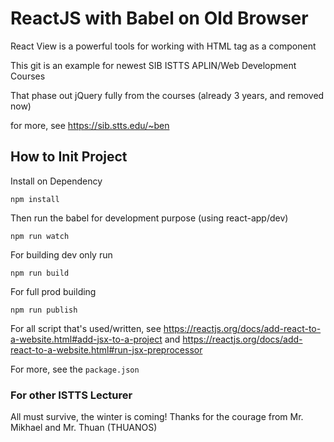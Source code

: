 # ReactJS with Babel on Old Browser

React View is a powerful tools for working with HTML tag as a component

This git is an example for newest SIB ISTTS APLIN/Web Development Courses

That phase out jQuery fully from the courses (already 3 years, and removed now)

for more, see https://sib.stts.edu/~ben

## How to Init Project

Install on Dependency 

```npm install```

Then run the babel for development purpose (using react-app/dev)

```npm run watch```

For building dev only run 

```npm run build```

For full prod building

```npm run publish```

For all script that's used/written, see https://reactjs.org/docs/add-react-to-a-website.html#add-jsx-to-a-project and https://reactjs.org/docs/add-react-to-a-website.html#run-jsx-preprocessor

For more, see the `package.json`

### For other ISTTS Lecturer
All must survive, the winter is coming! Thanks for the courage from Mr. Mikhael and Mr. Thuan (THUANOS)